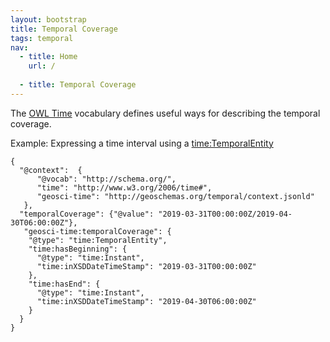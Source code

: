 ```yaml
---
layout: bootstrap
title: Temporal Coverage
tags: temporal
nav:
  - title: Home 
    url: /
    
  - title: Temporal Coverage 
---
```


The [OWL Time](https://www.w3.org/TR/owl-time/) vocabulary defines useful ways for describing the temporal coverage.

Example: Expressing a time interval using a [time:TemporalEntity](https://www.w3.org/TR/owl-time/#time:TemporalEntity)
```
{
  "@context":  {
      "@vocab": "http://schema.org/",
      "time": "http://www.w3.org/2006/time#",
      "geosci-time": "http://geoschemas.org/temporal/context.jsonld"
   },
  "temporalCoverage": {"@value": "2019-03-31T00:00:00Z/2019-04-30T06:00:00Z"},
   "geosci-time:temporalCoverage": {
    "@type": "time:TemporalEntity",
    "time:hasBeginning": {
      "@type": "time:Instant",
      "time:inXSDDateTimeStamp": "2019-03-31T00:00:00Z"
    },
    "time:hasEnd": {
      "@type": "time:Instant",
      "time:inXSDDateTimeStamp": "2019-04-30T06:00:00Z"
    }
  }
}
```

